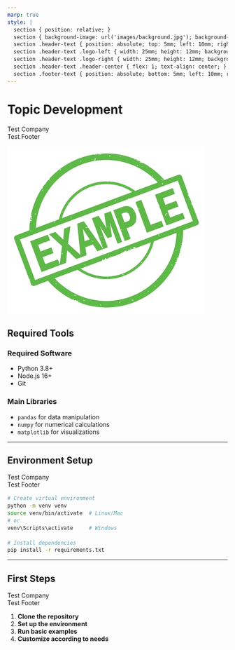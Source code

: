 ```yaml
---
marp: true
style: |
  section { position: relative; }
  section { background-image: url('images/background.jpg'); background-size: cover; background-position: center; background-repeat: no-repeat; }
  section .header-text { position: absolute; top: 5mm; left: 10mm; right: 10mm; text-align: center; font-size: 10pt; font-weight: bold; color: #333; background: rgba(255, 255, 255, 0.9); padding: 2mm 4mm; border-radius: 2mm; box-shadow: 0 1px 3px rgba(0,0,0,0.2); z-index: 20; display: flex; align-items: center; justify-content: space-between; }
  section .header-text .logo-left { width: 25mm; height: 12mm; background-image: url('images/logo_left.png'); background-size: contain; background-repeat: no-repeat; background-position: left center; flex-shrink: 0; }
  section .header-text .logo-right { width: 25mm; height: 12mm; background-image: url('images/logo_right.png'); background-size: contain; background-repeat: no-repeat; background-position: right center; flex-shrink: 0; }
  section .header-text .header-center { flex: 1; text-align: center; }
  section .footer-text { position: absolute; bottom: 5mm; left: 10mm; right: 10mm; text-align: center; font-size: 9pt; color: #666; background: rgba(255, 255, 255, 0.8); padding: 2mm 4mm; border-radius: 2mm; box-shadow: 0 1px 3px rgba(0,0,0,0.1); z-index: 20; }
---
```


# Topic Development
<div class="header-text"><div class="logo-left"></div><div class="header-center">Test Company</div><div class="logo-right"></div></div><div class="footer-text">Test Footer</div>

![Example](images/example.jpg)

## Required Tools

### Required Software
- Python 3.8+
- Node.js 16+
- Git

### Main Libraries
- `pandas` for data manipulation
- `numpy` for numerical calculations
- `matplotlib` for visualizations

---

## Environment Setup
<div class="header-text"><div class="logo-left"></div><div class="header-center">Test Company</div><div class="logo-right"></div></div><div class="footer-text">Test Footer</div>

```bash
# Create virtual environment
python -m venv venv
source venv/bin/activate  # Linux/Mac
# or
venv\Scripts\activate     # Windows

# Install dependencies
pip install -r requirements.txt
```

---

## First Steps
<div class="header-text"><div class="logo-left"></div><div class="header-center">Test Company</div><div class="logo-right"></div></div><div class="footer-text">Test Footer</div>

1. **Clone the repository**
2. **Set up the environment**
3. **Run basic examples**
4. **Customize according to needs**

